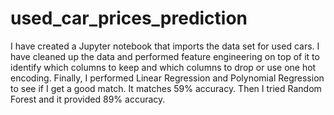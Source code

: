 # used_car_prices_prediction
I have created a Jupyter notebook that imports the data set for used cars. 
I have cleaned up the data and performed feature engineering on top of it to identify 
which columns to keep and which columns to drop or use one hot encoding. 
Finally, I performed Linear Regression and Polynomial Regression to see if I get a good match. It matches 59% accuracy.
Then I tried Random Forest and it provided 89% accuracy. 

